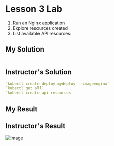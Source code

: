 # Lesson 3 Lab

1. Run an Nginx application 
2. Explore resources created
4. List available API resources:

## My Solution

```yaml

```

## Instructor's Solution

```yaml
`kubectl create deploy mydeploy --image=nginx`
`kubectl get all`
`kubectl create api-resources`
```

## My Result

## Instructor's Result

![image](https://github.com/user-attachments/assets/fab50727-00c3-4911-bf94-d86e7b8c15d6)
